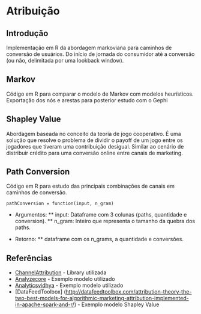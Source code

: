 # Atribuição

## Introdução
Implementação em R da abordagem markoviana para caminhos de conversão de usuários. Do início de jornada do consumidor até a conversão (ou não, delimitada por uma lookback window).

## Markov
Código em R para comparar o modelo de Markov com modelos heurísticos. Exportação dos nós e arestas para posterior estudo com o Gephi

## Shapley Value
Abordagem baseada no conceito da teoria de jogo cooperativo. É uma solução que resolve o problema de dividir o payoff de um jogo entre os jogadores que tiveram uma contribuição desigual. Similar ao cenário de distribuir crédito para uma conversão online entre canais de marketing.

## Path Conversion
Código em R para estudo das principais combinações de canais em caminhos de conversão.

```
pathConversion = function(input, n_gram)
```

* Argumentos: 
** input: Dataframe com 3 colunas (paths, quantidade e conversion).
** n_gram: Inteiro que representa o tamanho da quebra dos paths.

* Retorno:
** dataframe com os n_grams, a quantidade e conversões.

## Referências
* [ChannelAttribution](https://cran.r-project.org/web/packages/ChannelAttribution/ChannelAttribution.pdf) - Library utilizada
* [Analyzecore](https://analyzecore.com/2016/08/03/attribution-model-r-part-1/) - Exemplo modelo utilizado
* [Analyticsvidhya](https://www.analyticsvidhya.com/blog/2018/01/channel-attribution-modeling-using-markov-chains-in-r/) - Exemplo modelo utilizado
* [DataFeedToolbox] (http://datafeedtoolbox.com/attribution-theory-the-two-best-models-for-algorithmic-marketing-attribution-implemented-in-apache-spark-and-r/) - Exemplo modelo Shapley Value
